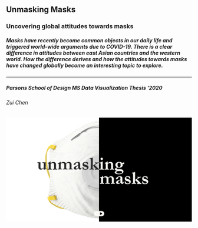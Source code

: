 ## Unmasking Masks  
### Uncovering global attitudes towards masks
##### Masks have recently become common objects in our daily life and triggered world-wide arguments due to COVID-19.  There is a clear difference in attitudes between east Asian countries and the western world. How the difference derives and how the attitudes towards masks have changed globally become an interesting topic to explore.
-------------
##### Parsons School of Design MS Data Visualization Thesis '2020
###### Zui Chen
![](./preview.png)
